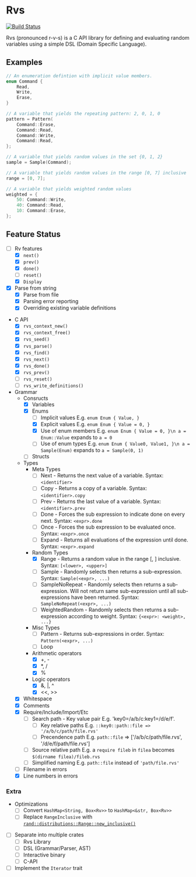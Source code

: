# Rvs

[![Build Status](https://travis-ci.org/rfdonnelly/rvs.svg?branch=master)](https://travis-ci.org/rfdonnelly/rvs)

Rvs (pronounced r-v-s) is a C API library for defining and evaluating random
variables using a simple DSL (Domain Specific Language).

## Examples

```C
// An enumeration defintion with implicit value members.
enum Command {
    Read,
    Write,
    Erase,
}

// A variable that yields the repeating pattern: 2, 0, 1, 0
pattern = Pattern(
    Command::Erase,
    Command::Read,
    Command::Write,
    Command::Read,
};

// A variable that yields random values in the set {0, 1, 2}
sample = Sample(Command);

// A variable that yields random values in the range [0, 7] inclusive
range = [0, 7];

// A variable that yields weighted random values
weighted = {
    50: Command::Write,
    40: Command::Read,
    10: Command::Erase,
};
```

## Feature Status

* [ ] Rv features
  * [x] `next()`
  * [x] `prev()`
  * [x] `done()`
  * [ ] `reset()`
  * [x] `Display`

* [x] Parse from string
  * [x] Parse from file
  * [x] Parsing error reporting
  * [x] Overriding existing variable definitions

* C API
  * [x] `rvs_context_new()`
  * [x] `rvs_context_free()`
  * [x] `rvs_seed()`
  * [x] `rvs_parse()`
  * [x] `rvs_find()`
  * [x] `rvs_next()`
  * [x] `rvs_done()`
  * [x] `rvs_prev()`
  * [ ] `rvs_reset()`
  * [ ] `rvs_write_definitions()`

* Grammar
  * Consructs
    * [x] Variables
    * [x] Enums
      * [ ] Implicit values E.g. `enum Enum { Value, }`
      * [x] Explicit values E.g. `enum Enum { Value = 0, }`
      * [x] Use of enum members E.g. `enum Enum { Value = 0, }\n a =
        Enum::Value` expands to `a = 0`
      * [ ] Use of enum types E.g. `enum Enum { Value0, Value1, }\n a =
        Sample(Enum)` expands to `a = Sample(0, 1)`
    * [ ] Structs
  * Types
    * Meta Types
      * [ ] Next - Returns the next value of a variable. Syntax: `<identifier>`
      * [ ] Copy - Returns a copy of a variable. Syntax: `<identifier>.copy`
      * [ ] Prev - Returns the last value of a variable. Syntax:
            `<identifier>.prev`
      * [ ] Done - Forces the sub expression to indicate done on every next.
            Syntax: `<expr>.done`
      * [ ] Once - Forces the sub expression to be evaluated once. Syntax:
            `<expr>.once`
      * [ ] Expand - Returns all evaluations of the expression until done.
            Syntax: `<expr>.expand`
    * Random Types
      * [x] Range - Returns a random value in the range [<lower>, <upper>]
            inclusive.  Syntax: `[<lower>, <upper>]`
      * [ ] Sample - Randomly selects then returns a sub-expression.  Syntax:
            `Sample(<expr>, ...)`
      * [ ] SampleNoRepeat - Randomly selects then returns a sub-expression.
            Will not return same sub-expression until all sub-expressions have
            been returned.  Syntax: `SampleNoRepeat(<expr>, ...)`
      * [ ] WeightedRandom - Randomly selects then returns a sub-expression
            according to weight.  Syntax: `{<expr>: <weight>, ...}`
    * Misc Types
      * [ ] Pattern - Returns sub-expressions in order.  Syntax:
            `Pattern(<expr>, ...)`
      * [ ] Loop
    * Arithmetic operators
      * [x] +, -
      * [x] *, /
      * [x] %
    * Logic operators
      * [x] &, |, ^
      * [x] <<, >>
  * [x] Whitespace
  * [x] Comments
  * [x] Require/Include/Import/Etc
    * [ ] Search path - Key value pair E.g. 'key0=/a/b/c:key1=/d/e/f'.
      * [ ] Key relative paths E.g. `::key0::path::file => '/a/b/c/path/file.rvs'`
      * [ ] Precendence path E.g. `path::file` => ['/a/b/c/path/file.rvs', '/d/e/f/path/file.rvs']
    * [ ] Source relative path E.g. a `require fileb` in `filea` becomes `$(dirname filea)/fileb.rvs`
    * [ ] Simplified naming E.g. `path::file` instead of `'path/file.rvs'`
  * [ ] Filename in errors
  * [x] Line numbers in errors

### Extra

* Optimizations
  * [ ] Convert `HashMap<String, Box<Rv>>` to `HashMap<&str, Box<Rv>>`
  * [ ] Replace `RangeInclusive` with
    [`rand::distributions::Range::new_inclusive()`](https://github.com/rust-lang-nursery/rand/issues/188)
* [ ] Separate into multiple crates
  * [ ] Rvs Library
  * [ ] DSL (Grammar/Parser, AST)
  * [ ] Interactive binary
  * [ ] C-API
* [ ] Implement the `Iterator` trait
